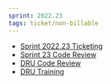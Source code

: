 ```yaml
---
sprint: 2022.23
tags: ticket/non-billable
---
```

- [Sprint 2022.23 Ticketing](https://jira.roswellstudios.com/browse/RS-91788)
- [Sprint 23 Code Review](https://jira.roswellstudios.com/browse/RS-91789)
- [DRU Code Review](https://jira.roswellstudios.com/browse/TEAMDRU-430)
- [DRU Training](https://jira.roswellstudios.com/browse/TEAMDRU-372)